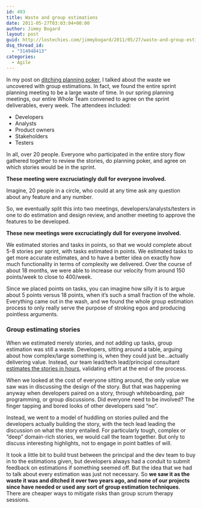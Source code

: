 ```yaml
---
id: 493
title: Waste and group estimations
date: 2011-05-27T03:03:04+00:00
author: Jimmy Bogard
layout: post
guid: http://lostechies.com/jimmybogard/2011/05/27/waste-and-group-estimations/
dsq_thread_id:
  - "314948413"
categories:
  - Agile
---
```

In my post on [ditching planning poker](http://lostechies.com/jimmybogard/2011/05/10/ditching-planning-poker/), I talked about the waste we uncovered with group estimations. In fact, we found the entire sprint planning meeting to be a large waste of time. In our spring planning meetings, our entire Whole Team convened to agree on the sprint deliverables, every week. The attendees included:

  * Developers
  * Analysts
  * Product owners
  * Stakeholders
  * Testers

In all, over 20 people. Everyone who participated in the entire story flow gathered together to review the stories, do planning poker, and agree on which stories would be in the sprint.

**These meeting were excruciatingly dull for everyone involved.**

Imagine, 20 people in a circle, who could at any time ask any question about any feature and any number.

So, we eventually split this into two meetings, developers/analysts/testers in one to do estimation and design review, and another meeting to approve the features to be developed.

**These new meetings were excruciatingly dull for everyone involved.**

We estimated stories and tasks in points, so that we would complete about 5-8 stories per sprint, with tasks estimated in points. We estimated tasks to get more accurate estimates, and to have a better idea on exactly how much functionality in terms of complexity we delivered. Over the course of about 18 months, we were able to increase our velocity from around 150 points/week to close to 400/week.

Since we placed points on tasks, you can imagine how silly it is to argue about 5 points versus 18 points, when it’s such a small fraction of the whole. Everything came out in the wash, and we found the whole group estimation process to only really serve the purpose of stroking egos and producing pointless arguments.

### Group estimating stories

When we estimated merely stories, and not adding up tasks, group estimation was still a waste. Developers, sitting around a table, arguing about how complex/large something is, when they could just be…actually delivering value. Instead, our team lead/tech lead/principal consultant [estimates the stories in hours](http://lostechies.com/jimmybogard/2011/05/17/estimation-in-consulting/), validating effort at the end of the process.

When we looked at the cost of everyone sitting around, the only value we saw was in discussing the design of the story. But that was happening anyway when developers paired on a story, through whiteboarding, pair programming, or group discussions. Did everyone need to be involved? The finger tapping and bored looks of other developers said “no”.

Instead, we went to a model of huddling on stories pulled and the developers actually building the story, with the tech lead leading the discussion on what the story entailed. For particularly tough, complex or “deep” domain-rich stories, we would call the team together. But only to discuss interesting highlights, not to engage in point battles of will.

It took a little bit to build trust between the principal and the dev team to buy in to the estimations given, but developers always had a conduit to submit feedback on estimations if something seemed off. But the idea that we had to talk about every estimation was just not necessary. So **we saw it as the waste it was and ditched it over two years ago, and none of our projects since have needed or used any sort of group estimation techniques**. There are cheaper ways to mitigate risks than group scrum therapy sessions.